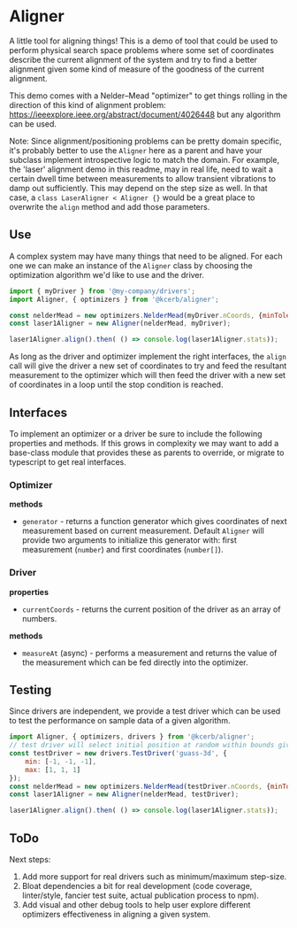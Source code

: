 # Aligner

A little tool for aligning things! This is a demo of tool that could be used to perform physical search space problems
where some set of coordinates describe the current alignment of the system and try to find a better alignment given
some kind of measure of the goodness of the current alignment.

This demo comes with a Nelder–Mead "optimizer" to get things rolling in the direction of this kind of alignment problem: 
https://ieeexplore.ieee.org/abstract/document/4026448 but any algorithm can be used.

Note: Since alignment/positioning problems can be pretty domain specific, it's probably better to use the `Aligner`
here as a parent and have your subclass implement introspective logic to match the domain. For example, the 'laser' alignment 
demo in this readme, may in real life, need to wait a certain dwell time between measurements to allow transient vibrations 
to damp out sufficiently. This may depend on the step size as well. In that case, a `class LaserAligner < Aligner {}` would
be a great place to overwrite the `align` method and add those parameters.

## Use

A complex system may have many things that need to be aligned. For each one we can make an instance of the `Aligner` class
by choosing the optimization algorithm we'd like to use and the driver.

```javascript
import { myDriver } from '@my-company/drivers';
import Aligner, { optimizers } from '@kcerb/aligner';

const nelderMead = new optimizers.NelderMead(myDriver.nCoords, {minTolerance: 1e-9, maxIterations: 100});
const laser1Aligner = new Aligner(nelderMead, myDriver);

laser1Aligner.align().then( () => console.log(laser1Aligner.stats));
```

As long as the driver and optimizer implement the right interfaces, the `align` call will
give the driver a new set of coordinates to try and feed the resultant measurement to the 
optimizer which will then feed the driver with a new set of coordinates in a loop until the 
stop condition is reached.

## Interfaces

To implement an optimizer or a driver be sure to include the following properties and methods. If this grows
in complexity we may want to add a base-class module that provides these as parents to override, or migrate
to typescript to get real interfaces.

### Optimizer

**methods**
- `generator` - returns a function generator which gives coordinates of next measurement based on current measurement. Default `Aligner` will provide two arguments to initialize this generator with: first measurement (`number`) and first coordinates (`number[]`).

### Driver

**properties**
- `currentCoords` - returns the current position of the driver as an array of numbers.

**methods**
- `measureAt` (async) - performs a measurement and returns the value of the measurement which can be fed directly into the optimizer.

## Testing

Since drivers are independent, we provide a test driver which can be used to test the performance on sample data of a given algorithm.

```javascript
import Aligner, { optimizers, drivers } from '@kcerb/aligner';
// test driver will select initial position at random within bounds given by min and max
const testDriver = new drivers.TestDriver('guass-3d', {
    min: [-1, -1, -1],
    max: [1, 1, 1]
});
const nelderMead = new optimizers.NelderMead(testDriver.nCoords, {minTolerance: 1e-9, maxIterations: 100});
const laser1Aligner = new Aligner(nelderMead, testDriver);

laser1Aligner.align().then( () => console.log(laser1Aligner.stats));
```

## ToDo

Next steps:

1. Add more support for real drivers such as minimum/maximum step-size.
2. Bloat dependencies a bit for real development (code coverage, linter/style, fancier test suite, actual publication process to npm).
3. Add visual and other debug tools to help user explore different optimizers effectiveness in aligning a given system.